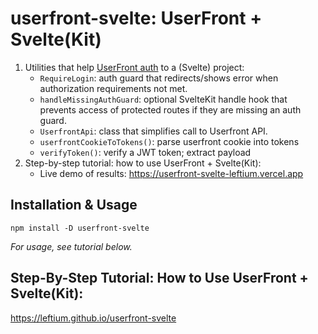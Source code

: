 # userfront-svelte: UserFront + Svelte(Kit)

1. Utilities that help [UserFront auth](https://userfront.com) to a (Svelte) project:
    - `RequireLogin`: auth guard that redirects/shows error when authorization requirements not met.
    - `handleMissingAuthGuard`: optional SvelteKit handle hook that prevents access of protected routes if they are missing an auth guard.
    - `UserfrontApi`: class that simplifies call to Userfront API.
    - `userfrontCookieToTokens()`: parse userfront cookie into tokens
    - `verifyToken()`: verify a JWT token; extract payload
3. Step-by-step tutorial: how to use UserFront + Svelte(Kit):
    - Live demo of results: https://userfront-svelte-leftium.vercel.app
 
## Installation & Usage

`npm install -D userfront-svelte`

*For usage, see tutorial below.*

## Step-By-Step Tutorial: How to Use UserFront + Svelte(Kit):

https://leftium.github.io/userfront-svelte

